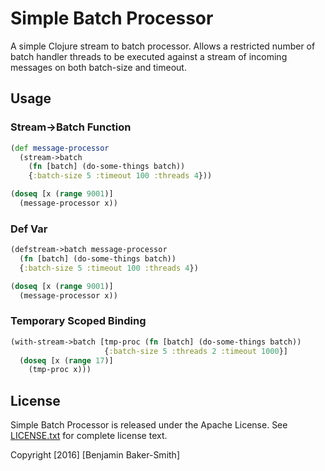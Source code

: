 # Simple Batch Processor

A simple Clojure stream to batch processor. Allows a restricted number of
batch handler threads to be executed against a stream of incoming messages
on both batch-size and timeout.

## Usage

### Stream->Batch Function

```clojure
(def message-processor 
  (stream->batch
    (fn [batch] (do-some-things batch))
    {:batch-size 5 :timeout 100 :threads 4}))

(doseq [x (range 9001)]
  (message-processor x))
```

### Def Var

```clojure
(defstream->batch message-processor
  (fn [batch] (do-some-things batch))
  {:batch-size 5 :timeout 100 :threads 4})

(doseq [x (range 9001)]
  (message-processor x))
```

### Temporary Scoped Binding

```clojure
(with-stream->batch [tmp-proc (fn [batch] (do-some-things batch))
                     {:batch-size 5 :threads 2 :timeout 1000}]
  (doseq [x (range 17)]
    (tmp-proc x)))
```

## License

Simple Batch Processor is released under the Apache License.
See [LICENSE.txt](LICENSE.txt) for complete license text.

Copyright [2016] [Benjamin Baker-Smith]

